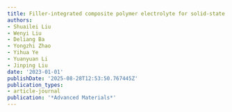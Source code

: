 ```yaml
---
title: Filler-integrated composite polymer electrolyte for solid-state lithium batteries
authors:
- Shuailei Liu
- Wenyi Liu
- Deliang Ba
- Yongzhi Zhao
- Yihua Ye
- Yuanyuan Li
- Jinping Liu
date: '2023-01-01'
publishDate: '2025-08-28T12:53:50.767445Z'
publication_types:
- article-journal
publication: '*Advanced Materials*'
---
```

